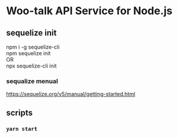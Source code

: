 # Woo-talk API Service for Node.js

## sequelize init

npm i -g sequelize-cli  
npm sequelize init  
OR  
npx sequelize-cli init

### sequalize menual

https://sequelize.org/v5/manual/getting-started.html

## scripts

### `yarn start`
